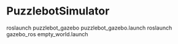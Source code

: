 # PuzzlebotSimulator
roslaunch puzzlebot_gazebo puzzlebot_gazebo.launch
roslaunch gazebo_ros empty_world.launch
